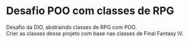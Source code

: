 # Desafio POO com classes de RPG
Desafio da DIO, abstraindo classes de RPG com POO.  
Crier as classes desse projeto com base nas classes de Final Fantasy IV.
